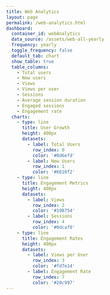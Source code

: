 ```yaml
---
title: Web Analytics
layout: page
permalink: /web-analytics.html
dashboard:
  container_id: webAnalytics
  data_source: /assets/web-all-yearly
  frequency: yearly
  toggle_frequency: false
  default_tab: chart
  show_table: true
  table_columns:
    - Total users
    - New users
    - Views
    - Views per user
    - Sessions
    - Average session duration
    - Engaged sessions
    - Engagement rate
  charts:
    - type: line
      title: User Growth
      height: 400px
      datasets:
        - label: Total Users
          row_index: 0
          color: '#0d6efd'
        - label: New Users
          row_index: 1
          color: '#6610f2'
    - type: line
      title: Engagement Metrics
      height: 400px
      datasets:
        - label: Views
          row_index: 2
          color: '#198754'
        - label: Sessions
          row_index: 4
          color: '#0dcaf0'
    - type: line
      title: Engagement Rates
      height: 400px
      datasets:
        - label: Views per User
          row_index: 3
          color: '#fd7e14'
        - label: Engagement Rate
          row_index: 7
          color: '#20c997'
---
```


<div id="webAnalytics"></div>

<!-- Required libraries -->
<script src="https://cdn.jsdelivr.net/npm/chart.js"></script>
<script src="https://cdnjs.cloudflare.com/ajax/libs/PapaParse/5.3.0/papaparse.min.js"></script>

<!-- Load dashboard template -->
<script src="{{ '/assets/js/dashboard-template.js' | relative_url }}"></script>

<!-- Initialize dashboard -->
<script>
window.addEventListener('load', async function() {
    if (typeof KPIDashboard === 'undefined') {
        console.error('Dashboard template failed to load');
        return;
    }

    try {
        const dashboard = new KPIDashboard({
            containerId: '{{ page.dashboard.container_id }}',
            dataSource: '{{ page.dashboard.data_source }}',
            frequency: '{{ page.dashboard.frequency }}',
            toggleFrequency: {{ page.dashboard.toggle_frequency }},
            defaultTab: '{{ page.dashboard.default_tab }}',
            showTable: {{ page.dashboard.show_table }},
            tableColumns: {{ page.dashboard.table_columns | jsonify }},
            chartTypes: {{ page.dashboard.charts | jsonify }}
        });
        
        await dashboard.init();
    } catch (error) {
        console.error('Failed to initialize dashboard:', error);
    }
});</script>